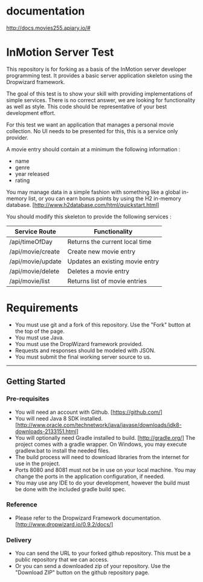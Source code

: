 # documentation

http://docs.movies255.apiary.io/#

# InMotion Server Test

This repository is for forking as a basis of the InMotion server developer programming test.
It provides a basic server application skeleton using the Dropwizard framework.

The goal of this test is to show your skill with providing implementations of simple services.
There is no correct answer, we are looking for functionality as well as style. This code should
be representative of your best development effort.

For this test we want an application that manages a personal movie collection.
No UI needs to be presented for this, this is a service only provider.

A movie entry should contain at a minimum the following information : 
* name
* genre
* year released
* rating

You may manage data in a simple fashion with something like a global in-memory list, or you can earn
bonus points by using the H2 in-memory database. [http://www.h2database.com/html/quickstart.html]

You should modify this skeleton to provide the following services :

| Service Route     | Functionality |
| ---               | --- |
| /api/timeOfDay    | Returns the current local time |
| /api/movie/create | Create new movie entry |
| /api/movie/update | Updates an existing movie entry |
| /api/movie/delete | Deletes a movie entry |
| /api/movie/list   | Returns list of movie entries |

# Requirements
* You must use git and a fork of this repository. Use the "Fork" button at the top of the page.
* You must use Java.
* You must use the DropWizard framework provided.
* Requests and responses should be modeled with JSON.
* You must submit the final working server source to us.

___

## Getting Started
### Pre-requisites
* You will need an account with Github. [https://github.com/]
* You will need Java 8 SDK installed. [http://www.oracle.com/technetwork/java/javase/downloads/jdk8-downloads-2133151.html]
* You will optionally need Gradle installed to build. [http://gradle.org/] 
The project comes with a gradle wrapper. On Windows, you may execute gradlew.bat to install the needed files.
* The build process will need to download libraries from the internet for use in the project.
* Ports 8080 and 8081 must not be in use on your local machine. You may change the ports in the application configuration, if needed.
* You may use any IDE to do your development, however the build must be done with the included gradle build spec.

### Reference
* Please refer to the Dropwizard Framework documentation. [http://www.dropwizard.io/0.9.2/docs/]

### Delivery
* You can send the URL to your forked github repository. This must be a public repository that we can access.
* Or you can send a downloaded zip of your repository. Use the "Download ZIP" button on the github repository page.

